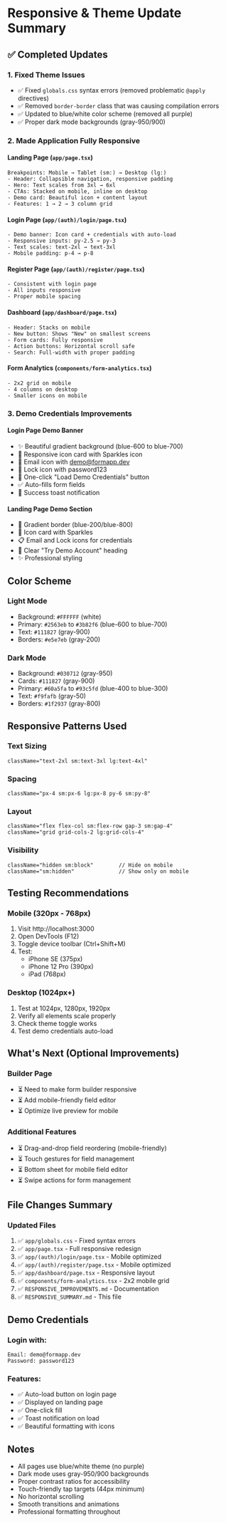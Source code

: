# Responsive & Theme Update Summary

## ✅ Completed Updates

### 1. Fixed Theme Issues
- ✅ Fixed `globals.css` syntax errors (removed problematic `@apply` directives)
- ✅ Removed `border-border` class that was causing compilation errors
- ✅ Updated to blue/white color scheme (removed all purple)
- ✅ Proper dark mode backgrounds (gray-950/900)

### 2. Made Application Fully Responsive

#### **Landing Page** (`app/page.tsx`)
```tsx
Breakpoints: Mobile → Tablet (sm:) → Desktop (lg:)
- Header: Collapsible navigation, responsive padding
- Hero: Text scales from 3xl → 6xl
- CTAs: Stacked on mobile, inline on desktop  
- Demo card: Beautiful icon + content layout
- Features: 1 → 2 → 3 column grid
```

#### **Login Page** (`app/(auth)/login/page.tsx`)
```tsx
- Demo banner: Icon card + credentials with auto-load
- Responsive inputs: py-2.5 → py-3
- Text scales: text-2xl → text-3xl
- Mobile padding: p-4 → p-8
```

#### **Register Page** (`app/(auth)/register/page.tsx`)
```tsx
- Consistent with login page
- All inputs responsive
- Proper mobile spacing
```

#### **Dashboard** (`app/dashboard/page.tsx`)
```tsx
- Header: Stacks on mobile
- New button: Shows "New" on smallest screens
- Form cards: Fully responsive
- Action buttons: Horizontal scroll safe
- Search: Full-width with proper padding
```

#### **Form Analytics** (`components/form-analytics.tsx`)
```tsx
- 2x2 grid on mobile
- 4 columns on desktop
- Smaller icons on mobile
```

### 3. Demo Credentials Improvements

#### Login Page Demo Banner
- ✨ Beautiful gradient background (blue-600 to blue-700)
- 📱 Responsive icon card with Sparkles icon
- 📧 Email icon with demo@formapp.dev
- 🔑 Lock icon with password123
- 🎯 One-click "Load Demo Credentials" button
- ✅ Auto-fills form fields
- 🎉 Success toast notification

#### Landing Page Demo Section
- 🎨 Gradient border (blue-200/blue-800)
- 💎 Icon card with Sparkles
- 📋 Email and Lock icons for credentials
- 🎯 Clear "Try Demo Account" heading
- ✨ Professional styling

## Color Scheme

### Light Mode
- Background: `#FFFFFF` (white)
- Primary: `#2563eb` to `#3b82f6` (blue-600 to blue-700)
- Text: `#111827` (gray-900)
- Borders: `#e5e7eb` (gray-200)

### Dark Mode
- Background: `#030712` (gray-950)
- Cards: `#111827` (gray-900)
- Primary: `#60a5fa` to `#93c5fd` (blue-400 to blue-300)
- Text: `#f9fafb` (gray-50)
- Borders: `#1f2937` (gray-800)

## Responsive Patterns Used

### Text Sizing
```tsx
className="text-2xl sm:text-3xl lg:text-4xl"
```

### Spacing
```tsx
className="px-4 sm:px-6 lg:px-8 py-6 sm:py-8"
```

### Layout
```tsx
className="flex flex-col sm:flex-row gap-3 sm:gap-4"
className="grid grid-cols-2 lg:grid-cols-4"
```

### Visibility
```tsx
className="hidden sm:block"        // Hide on mobile
className="sm:hidden"              // Show only on mobile
```

## Testing Recommendations

### Mobile (320px - 768px)
1. Visit http://localhost:3000
2. Open DevTools (F12)
3. Toggle device toolbar (Ctrl+Shift+M)
4. Test:
   - iPhone SE (375px)
   - iPhone 12 Pro (390px)
   - iPad (768px)

### Desktop (1024px+)
1. Test at 1024px, 1280px, 1920px
2. Verify all elements scale properly
3. Check theme toggle works
4. Test demo credentials auto-load

## What's Next (Optional Improvements)

### Builder Page
- ⏳ Need to make form builder responsive
- ⏳ Add mobile-friendly field editor
- ⏳ Optimize live preview for mobile

### Additional Features
- ⏳ Drag-and-drop field reordering (mobile-friendly)
- ⏳ Touch gestures for field management
- ⏳ Bottom sheet for mobile field editor
- ⏳ Swipe actions for form management

## File Changes Summary

### Updated Files
1. ✅ `app/globals.css` - Fixed syntax errors
2. ✅ `app/page.tsx` - Full responsive redesign
3. ✅ `app/(auth)/login/page.tsx` - Mobile optimized
4. ✅ `app/(auth)/register/page.tsx` - Mobile optimized
5. ✅ `app/dashboard/page.tsx` - Responsive layout
6. ✅ `components/form-analytics.tsx` - 2x2 mobile grid
7. ✅ `RESPONSIVE_IMPROVEMENTS.md` - Documentation
8. ✅ `RESPONSIVE_SUMMARY.md` - This file

## Demo Credentials

### Login with:
```
Email: demo@formapp.dev
Password: password123
```

### Features:
- ✅ Auto-load button on login page
- ✅ Displayed on landing page
- ✅ One-click fill
- ✅ Toast notification on load
- ✅ Beautiful formatting with icons

## Notes

- All pages use blue/white theme (no purple)
- Dark mode uses gray-950/900 backgrounds
- Proper contrast ratios for accessibility
- Touch-friendly tap targets (44px minimum)
- No horizontal scrolling
- Smooth transitions and animations
- Professional formatting throughout
